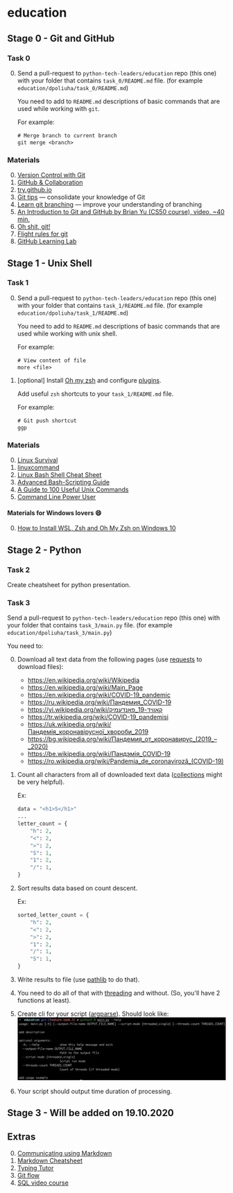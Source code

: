 # education

## Stage 0 - Git and GitHub

### Task 0

0. Send a pull-request to `python-tech-leaders/education` repo (this one) with your folder that contains `task_0/README.md` file. (for example `education/dpoliuha/task_0/README.md`)

    You need to add to `README.md` descriptions of basic commands that are used while working with `git`.
    
    For example:
    ```
    # Merge branch to current branch
    git merge <branch>
    ```

### Materials

0. [Version Control with Git](https://www.udacity.com/course/version-control-with-git--ud123)
1. [GitHub & Collaboration](https://classroom.udacity.com/courses/ud456)
2. [try.github.io](https://try.github.io/levels/1/challenges/1)
3. [Git tips](http://sixrevisions.com/web-development/git-tips/) — consolidate your knowledge of Git
4. [Learn git branching](http://learngitbranching.js.org) — improve your understanding of branching
5. [An Introduction to Git and GitHub by Brian Yu (CS50 course), video, ~40 min.](https://youtu.be/MJUJ4wbFm_A)
6. [Oh shit, git!](http://ohshitgit.com/)
7. [Flight rules for git](https://github.com/k88hudson/git-flight-rules)
8. [GitHub Learning Lab](https://lab.github.com/courses)

## Stage 1 - Unix Shell

### Task 1

0. Send a pull-request to `python-tech-leaders/education` repo (this one) with your folder that contains `task_1/README.md` file. (for example `education/dpoliuha/task_1/README.md`)

    You need to add to `README.md` descriptions of basic commands that are used while working with unix shell.
    
    For example:
    ```
    # View content of file
    more <file>
    ```

1. \[optional\] Install [Oh my zsh](https://ohmyz.sh) and configure [plugins](https://github.com/ohmyzsh/ohmyzsh/wiki/Plugins).

    Add useful `zsh` shortcuts to your `task_1/README.md` file.
    
    For example:
    ```
    # Git push shortcut
    ggp
    ```

### Materials

0. [Linux Survival](https://linuxsurvival.com/linux-tutorial-introduction/)
1. [linuxcommand](http://linuxcommand.org/)
2. [Linux Bash Shell Cheat Sheet](https://annawilliford.github.io/2016-04-02-UTA/workshop/Linux/bash_cheat_sheet.pdf)
3. [Advanced Bash-Scripting Guide](http://www.tldp.org/LDP/abs/html/index.html)
4. [A Guide to 100 Useful Unix Commands](http://oliverelliott.org/article/computing/ref_unix/)
4. [Command Line Power User](https://commandlinepoweruser.com/)

#### Materials for Windows lovers :smile:

0. [How to Install WSL, Zsh and Oh My Zsh on Windows 10](https://evdokimovm.github.io/windows/zsh/shell/syntax/highlighting/ohmyzsh/hyper/terminal/2017/02/24/how-to-install-zsh-and-oh-my-zsh-on-windows-10.html)

## Stage 2 - Python

### Task 2

Create cheatsheet for python presentation.

### Task 3

Send a pull-request to `python-tech-leaders/education` repo (this one) with your folder that contains `task_3/main.py` file. (for example `education/dpoliuha/task_3/main.py`)

You need to:

0. Download all text data from the following pages (use [requests](https://requests.readthedocs.io/en/master/) to download files):
    
    - https://en.wikipedia.org/wiki/Wikipedia
    - https://en.wikipedia.org/wiki/Main_Page
    - https://en.wikipedia.org/wiki/COVID-19_pandemic
    - https://ru.wikipedia.org/wiki/Пандемия_COVID-19
    - https://yi.wikipedia.org/wiki/קאוויד-19_פאנדעמיק
    - https://tr.wikipedia.org/wiki/COVID-19_pandemisi
    - https://uk.wikipedia.org/wiki/Пандемія_коронавірусної_хвороби_2019
    - https://bg.wikipedia.org/wiki/Пандемия_от_коронавирус_(2019_–_2020)
    - https://be.wikipedia.org/wiki/Пандэмія_COVID-19
    - https://ro.wikipedia.org/wiki/Pandemia_de_coronaviroză_(COVID-19)
1. Count all characters from all of downloaded text data ([collections](https://docs.python.org/3/library/collections.html) might be very helpful).

    Ex:
    ```python
    data = "<h1>S</h1>"
    ...
    letter_count = {
        "h": 2,
        "<": 2,
        ">": 2,
        "S": 1,
        "1": 2,
        "/": 1,
    }
    ```
2. Sort results data based on count descent.

    Ex:
    ```python
    sorted_letter_count = {
        "h": 2,
        "<": 2,
        ">": 2,
        "1": 2,
        "/": 1,
        "S": 1,
    }
    ```
3. Write results to file (use [pathlib](https://docs.python.org/3/library/pathlib.html) to do that).
4. You need to do all of that with [threading](https://docs.python.org/3/library/threading.html) and without. (So, you'll have 2 functions at least).
5. Create cli for your script ([argparse](https://docs.python.org/3/library/argparse.html)). Should look like:
    ![cli](./img/stage2_0.png)
6. Your script should output time duration of processing.

## Stage 3 - Will be added on 19.10.2020

## Extras

0. [Communicating using Markdown](https://lab.github.com/githubtraining/communicating-using-markdown)
1. [Markdown Cheatsheet](https://github.com/adam-p/markdown-here/wiki/Markdown-Cheatsheet)
2. [Typing Tutor](https://www.ratatype.com)
3. [Git flow](https://www.atlassian.com/git/tutorials/comparing-workflows/gitflow-workflow)
4. [SQL video course](https://www.youtube.com/playlist?list=PLrCZzMib1e9reQb3ZXLWVaEu2CM3R54ho)
